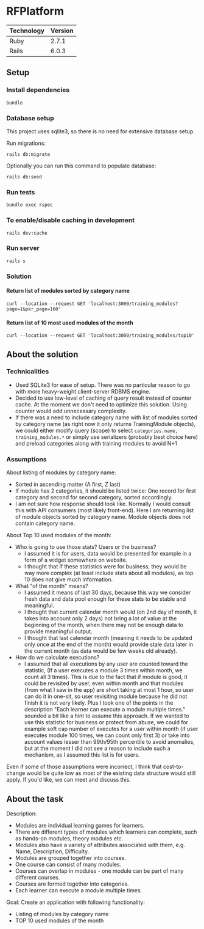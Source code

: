 # RFPlatform
|Technology|Version|
|----------|-------|
|Ruby      |2.7.1  |
|Rails     |6.0.3  |

## Setup

### Install dependencies

```
bundle
```

### Database setup

This project uses sqlite3, so there is no need for extensive database setup.

Run migrations:
```
rails db:migrate
```

Optionally you can run this command to populate database:
```
rails db:seed
```

### Run tests
```
bundle exec rspec
```

### To enable/disable caching in development
```
rails dev:cache
```

### Run server
```
rails s
```

### Solution

#### Return list of modules sorted by category name
```
curl --location --request GET 'localhost:3000/training_modules?page=1&per_page=160'
```

#### Return list of 10 most used modules of the month
```
curl --location --request GET 'localhost:3000/training_modules/top10'
```

## About the solution

### Technicalities
* Used SQLite3 for ease of setup. There was no particular reason to go with more heavy-weight client-server RDBMS engine.
* Decided to use low-level of caching of query result instead of counter cache. At the moment we don't need to optimize this solution. Using counter would add unnecessary complexity.
* If there was a need to include category name with list of modules sorted by category name (as right now it only returns TrainingModule objects), we could either modify query (scope) to select `categories.name, training_modules.*` or simply use serializers (probably best choice here) and preload categories along with training modules to avoid N+1


### Assumptions

About listing of modules by category name:
* Sorted in ascending matter (A first, Z last)
* If module has 2 categories, it should be listed twice: One record for first category and second for second category, sorted accordingly.
* I am not sure how response should look like. Normally I would consult this with API consumers (most likely front-end). Here I am returning list of module objects sorted by category name. Module objects does not contain category name.

About Top 10 used modules of the month:
* Who is going to use those stats? Users or the business?
  - I assumed it is for users, data would be presented for example in a form of a widget somewhere on website.
  - I thought that if these statistics were for business, they would be way more complex (at least include stats about all modules), as top 10 does not give much information.
* What "of the month" means?
  - I assumed it means of last 30 days, because this way we consider fresh data and data pool enough for these stats to be stable and meaningful.
  - I thought that current calendar month would (on 2nd day of month, it takes into account only 2 days) not bring a lot of value at the beginning of the month, when there may not be enough data to provide meaningful output.
  - I thought that last calendar month (meaning it needs to be updated only once at the end of the month) would provide stale data later in the current month (as data would be few weeks old already).
* How do we calculate executions?
  - I assumed that all executions by any user are counted toward the statistic, (If a user executes a module 3 times within month, we count all 3 times). This is due to the fact that if module is good, it could be revisited by user, even within month and that modules (from what I saw in the app) are short taking at most 1 hour, so user can do it in one-sit, so user revisiting module because he did not finish it is not very likely. Plus I took one of the points in the description "Each learner can execute a module multiple times." sounded a bit like a hint to assume this approach. If we wanted to use this statistic for business or protect from abuse,  we could for example soft cap number of executes for a user within month (if user executes module 100 times, we can count only first 3) or take into account values lesser than 99th/95th percentile to avoid anomalies, but at the moment I did not see a reason to include such a mechanism, as I assumed this list is for users.

Even if some of those assumptions were incorrect, I think that cost-to-change would be quite low as most of the existing data structure would still apply. If you'd like, we can meet and discuss this.

## About the task
Description:
* Modules are individual learning games for learners.
* There are different types of modules which learners can complete, such as hands-on modules, theory modules etc.
* Modules also have a variety of attributes associated with them, e.g. Name, Description, Difficulty.
* Modules are grouped together into courses.
* One course can consist of many modules.
* Courses can overlap in modules - one module can be part of many different courses.
* Courses are formed together into categories.
* Each learner can execute a module multiple times.

Goal:
Create an application with following functionality:
* Listing of modules by category name
* TOP 10 used modules of the month
